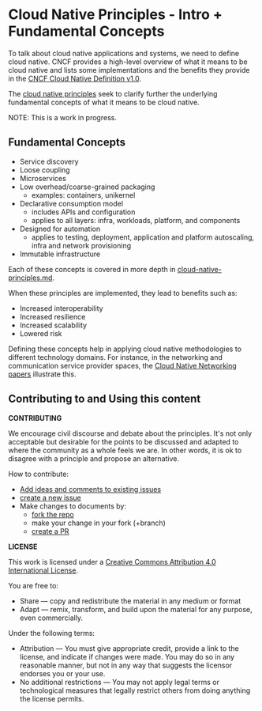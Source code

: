 # Cloud Native Principles - Intro + Fundamental Concepts

To talk about cloud native applications and systems, we need to define cloud native. CNCF provides a high-level overview of what it means to be cloud native and lists some implementations and the benefits they provide in the [CNCF Cloud Native Definition v1.0](https://github.com/cncf/toc/blob/master/DEFINITION.md).

The [cloud native principles](https://github.com/cloud-native-principles/cloud-native-principles) seek to clarify further the underlying fundamental concepts of what it means to be cloud native.

NOTE: This is a work in progress.

## Fundamental Concepts

* Service discovery
* Loose coupling
* Microservices
* Low overhead/coarse-grained packaging 
  * examples: containers, unikernel
* Declarative consumption model
  * includes APIs and configuration
  * applies to all layers: infra, workloads, platform, and components
* Designed for automation
  * applies to testing, deployment, application and platform autoscaling, infra and network provisioning
* Immutable infrastructure 

Each of these concepts is covered in more depth in [cloud-native-principles.md](https://github.com/cloud-native-principles/cloud-native-principles/blob/master/cloud-native-principles.md).

When these principles are implemented, they lead to benefits such as:

* Increased interoperability
* Increased resilience
* Increased scalability
* Lowered risk

Defining these concepts help in applying cloud native methodologies to different technology domains. For instance, in the networking and communication service provider spaces, the [Cloud Native Networking papers](cloud-native-networking-preamble.md) illustrate this.

## Contributing to and Using this content

**CONTRIBUTING**

We encourage civil discourse and debate about the principles. It's not only acceptable but desirable for the points to be discussed and adapted to where the community as a whole feels we are. In other words, it is ok to disagree with a principle and propose an alternative.

How to contribute:

* [Add ideas and comments to existing issues](https://github.com/cloud-native-principles/cloud-native-principles/issues)
* [create a new issue](https://github.com/cloud-native-principles/cloud-native-principles/issues/new)
* Make changes to documents by:
  * [fork the repo](https://github.com/cloud-native-principles/cloud-native-principles/fork)
  * make your change in your fork \(+branch\)
  * [create a PR](https://github.com/cloud-native-principles/cloud-native-principles/pulls)

**LICENSE**


This work is licensed under a [Creative Commons Attribution 4.0 International License](http://creativecommons.org/licenses/by/4.0/).

You are free to:

* Share — copy and redistribute the material in any medium or format
* Adapt — remix, transform, and build upon the material for any purpose, even commercially.

Under the following terms:

* Attribution — You must give appropriate credit, provide a link to the license, and indicate if changes were made. You may do so in any reasonable manner, but not in any way that suggests the licensor endorses you or your use.
* No additional restrictions — You may not apply legal terms or technological measures that legally restrict others from doing anything the license permits.

